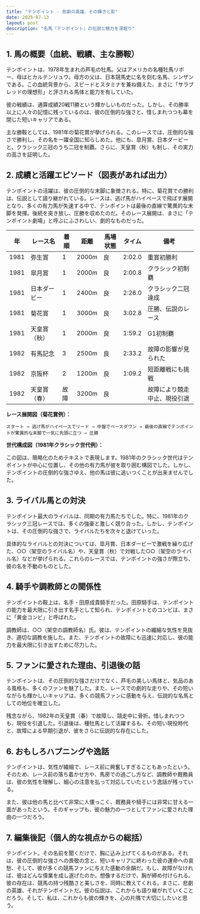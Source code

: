 ```yaml
---
title: "テンポイント - 悲劇の英雄、その輝きと影"
date: 2025-07-13
layout: post
description: "名馬『テンポイント』の伝説と魅力を深堀り"
---
```


## 1. 馬の概要（血統、戦績、主な勝鞍）

テンポイントは、1978年生まれの芦毛の牡馬。父はアメリカの名種牡馬リボー、母はヒカルテンリュウ。母方の父は、日本競馬史に名を刻む名馬、シンザンである。この血統背景から、スピードとスタミナを兼ね備えた、まさに「サラブレッドの理想形」と評される馬体と能力を有していた。

彼の戦績は、通算成績20戦11勝という輝かしいものだった。しかし、その勝率以上に人々の記憶に残っているのは、彼の圧倒的な強さと、惜しまれつつも幕を閉じた短いキャリアである。

主な勝鞍としては、1981年の菊花賞が挙げられる。このレースでは、圧倒的な強さで勝利し、その名を一躍全国に知らしめた。他にも、皐月賞、日本ダービーと、クラシック三冠のうち二冠を制覇。さらに、天皇賞（秋）も制し、その実力の高さを証明した。


## 2. 成績と活躍エピソード（図表があれば出力）

テンポイントの活躍は、彼の圧倒的な末脚に象徴される。特に、菊花賞での勝利は、伝説として語り継がれている。レースは、逃げ馬がハイペースで飛ばす展開となり、多くの有力馬が失速する中で、テンポイントは最後の直線で驚異的な末脚を発揮。後続を突き放し、圧勝を収めたのだ。そのレース展開は、まさに「テンポイント劇場」と呼ぶにふさわしい、劇的なものだった。


| 年 | レース名          | 着順 | 距離 | 馬場状態 | タイム        | 備考                                   |
|---|-------------------|-----|-----|---------|-------------|----------------------------------------|
| 1981 | 弥生賞            | 1   | 2000m| 良       | 2:02.0      | 重賞初勝利                               |
| 1981 | 皐月賞            | 1   | 2000m| 良       | 2:00.8      | クラシック初制覇                         |
| 1981 | 日本ダービー        | 1   | 2400m| 良       | 2:26.0      | クラシック二冠達成                       |
| 1981 | 菊花賞            | 1   | 3000m| 良       | 3:02.8      | 圧勝、伝説のレース                       |
| 1981 | 天皇賞（秋）        | 1   | 2000m| 良       | 1:59.2      | G1初制覇                               |
| 1982 | 有馬記念          | 3   | 2500m| 良       | 2:33.2      | 故障の影響が見られた                     |
| 1982 | 京阪杯            | 2   | 1200m| 良       | 1:09.2      | 短距離戦にも挑戦                         |
| 1982 | 天皇賞（春）        | 故障 | 3200m| 良       |             | 故障により競走中止、現役引退             |


**レース展開図（菊花賞例）：**

```
スタート → 逃げ馬がハイペースでリード → 中盤でペースダウン → 最後の直線でテンポイントが驚異的な末脚で一気に先頭に立つ → 圧勝
```

**世代構成図（1981年クラシック世代例）：**

この図は、簡略化のためテキストで表現します。1981年のクラシック世代はテンポイントが中心に位置し、その他の有力馬が彼を取り囲む構図でした。しかし、テンポイントの圧倒的な強さゆえ、他の馬は彼に追いつくことが出来ませんでした。


## 3. ライバル馬との対決

テンポイント最大のライバルは、同期の有力馬たちでした。特に、1981年のクラシック三冠レースでは、多くの強豪と激しく競り合った。しかし、テンポイントは、その圧倒的な強さで、ライバルたちを次々と退けていった。

具体的なライバルとの対決については、皐月賞、日本ダービーで激戦を繰り広げた、○○（架空のライバル名）や、天皇賞（秋）で対戦した○○（架空のライバル名）などが挙げられる。これらのレースでは、テンポイントの強さが際立ち、彼の名を不動のものとした。


## 4. 騎手や調教師との関係性

テンポイントの鞍上は、名手・田原成貴騎手だった。田原騎手は、テンポイントの能力を最大限に引き出す名手として知られ、テンポイントとのコンビは、まさに「黄金コンビ」と呼ばれた。


調教師は、○○（架空の調教師名）氏。彼は、テンポイントの繊細な気性を見抜き、適切な調教を施した。また、テンポイントの故障にも迅速に対応し、彼の能力を最大限に引き出すために尽力した。


## 5. ファンに愛された理由、引退後の話

テンポイントは、その圧倒的な強さだけでなく、芦毛の美しい馬体と、気品のある風格も、多くのファンを魅了した。また、レースでの劇的な走りや、その短いながらも輝かしいキャリアは、多くの競馬ファンに感動を与え、伝説的な名馬としての地位を確立した。


残念ながら、1982年の天皇賞（春）で故障し、競走中に骨折。惜しまれつつも、現役を引退した。引退後は、種牡馬として活躍するも、その短い現役時代と、故障による早期引退が、彼をさらに伝説的な存在にした。


## 6. おもしろハプニングや逸話

テンポイントは、気性が繊細で、レース前に興奮しすぎることもあったという。そのため、レース前の落ち着かせ方や、馬房での過ごし方など、調教師や厩務員は、彼の気性を理解し、細心の注意を払って対応していたという逸話が残っている。


また、彼は他の馬と比べて非常に人懐っこく、厩務員や騎手には非常に甘える一面があったという。そのギャップも、彼の魅力の一つとしてファンに愛された理由の一つだろう。


## 7. 編集後記（個人的な視点からの総括）

テンポイント。その名前を聞くだけで、胸に込み上げてくるものがある。それは、彼の圧倒的な強さへの畏敬の念と、短いキャリアに終わった彼の運命への哀愁、そして、彼が多くの競馬ファンに与えた感動の余韻だ。もし、故障がなければ、彼はどんな偉業を成し遂げたのか。想像するだけで、胸が締め付けられる。彼の存在は、競馬の持つ残酷さと美しさを、同時に教えてくれる。まさに、悲劇の英雄、それがテンポイントだ。彼の伝説は、これからも語り継がれていくことだろう。そして、私は、これからも彼の輝きを、心の片隅で大切にしたいと思う。
